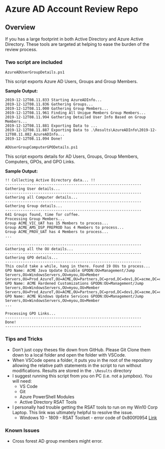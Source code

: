 # Azure AD Account Review Repo

## Overview
If you has a large footprint in both Active Directory and Azure Active Directory.  These tools are targeted at helping to ease the burden of the review process.

### Two script are included

```AzureADUserGroupDetails.ps1```

This script exports Azure AD Users, Groups and Group Members.

**Sample Output:**
```
2019-12-12T08.11.833 Starting AzureADInfo...
2019-12-12T08.11.836 Gathering Groups...
2019-12-12T08.11.000 Gathering Group Members...
2019-12-12T08.11.961 Finding All Unique Members Group Members...
2019-12-12T08.11.994 Gathering Detailed User Info Based on Group Members...
2019-12-12T08.11.881 Exporting Data to ...
2019-12-12T08.11.887 Exporting Data to .\Results\AzureADInfo\2019-12-12T08.11.882_AzureADInfo...
2019-12-12T08.11.094 Done!
```

```ADUserGroupComputerGPODetails.ps1```

This script exports details for AD Users, Groups, Group Members, Computers, GPOs, and GPO Links.

**Sample Output:**

```
!! Collecting Active Directory data... !!
--------------------------------------------------------------
Gathering User details...
--------------------------------------------------------------
Gathering all Computer details...
--------------------------------------------------------------
Gathering Group details...
--------------------------------------------------------------
641 Groups found, time for coffee.
Processing Group Members...
Group ACME_VIC_UAT has 15 Members to process...
Group ACME_AMS_DSP_PREPROD has 4 Members to process...
Group ACME_PROV_UAT has 4 Members to process...
...

--------------------------------------------------------------
Gathering all the OU details...
--------------------------------------------------------------
Gathering GPO details...
--------------------------------------------------------------
This could take a while, hang in there. Found 19 OUs to process...
GPO Name: ACME Java Update Disable GPODN:OU=Management/Jump Servers,OU=WindowsServers,OU=myou,OU=Member Servers,OU=Prod_AzureT,OU=ACME,OU=Partners,DC=prod,DC=dev1,DC=acme,DC=com
GPO Name: ACME Hardened Customizations GPODN:OU=Management/Jump Servers,OU=WindowsServers,OU=myou,OU=Member Servers,OU=Prod_AzureT,OU=ACME,OU=Partners,DC=prod,DC=dev1,DC=acme,DC=com
GPO Name: ACME Windows Update Services GPODN:OU=Management/Jump Servers,OU=WindowsServers,OU=myou,OU=Member
...
 
Processing GPO Links...
--------------------------------------------------------------
Done!
--------------------------------------------------------------
```

### Tips and Tricks

- Don’t just copy theses file down from GitHub.  Please Git Clone them down to a local folder and open the folder with VSCode.
- When VSCode opens a folder, it puts you in the root of the repository allowing the relative path statements in the script to run without modifications.
Results are stored in the ```.\Results``` directory
- I suggest running this script from you on PC (i.e. not a jumpbox).  You will need:
  - VS Code
  - Git
  - Azure PowerShell Modules
  - Active Directory RSAT Tools
- I personally had trouble getting the RSAT tools to run on my Win10 Corp Laptop.  This link was ultimately helpful to resolve the issue.  
  - Windows 10 - 1809 - RSAT Toolset - error code of 0x800f0954
[Link](https://social.technet.microsoft.com/Forums/en-US/42bfdd6e-f191-4813-9142-5c86a2797c53/windows-10-1809-rsat-toolset-error-code-of-0x800f0954)

### Known Issues

- Cross forest AD group members might error.  